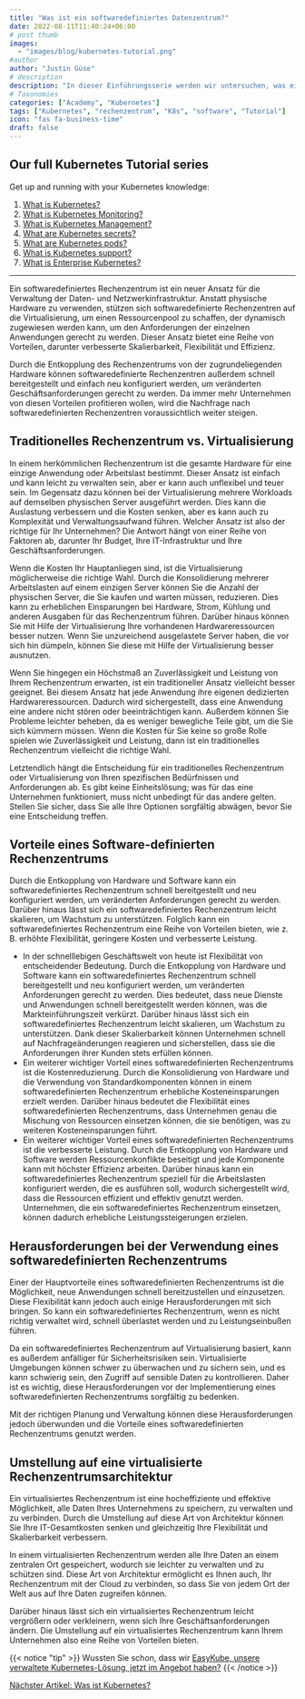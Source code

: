 ```yaml
---
title: "Was ist ein softwaredefiniertes Datenzentrum?"
date: 2022-08-11T11:40:24+06:00
# post thumb
images:
  - "images/blog/kubernetes-tutorial.png"
#author
author: "Justin Güse"
# description
description: "In dieser Einführungsserie werden wir untersuchen, was ein softwaredefiniertes Rechenzentrum ist und wie es Ihnen helfen wird, stabile und zuverlässige Produkte zu entwickeln."
# Taxonomies
categories: ["Academy", "Kubernetes"]
tags: ["Kubernetes", "rechenzentrum", "K8s", "software", "Tutorial"]
icon: "fas fa-business-time"
draft: false
---
```


## Our full Kubernetes Tutorial series

Get up and running with your Kubernetes knowledge:

1. [What is Kubernetes?](/blog/what-is-kubernetes/)
2. [What is Kubernetes Monitoring?](/blog/what-is-kubernetes-monitoring/)
3. [What is Kubernetes Management?](/blog/what-is-kubernetes-management/)
4. [What are Kubernetes secrets?](/blog/what-are-kubernetes-secrets/)
5. [What are Kubernetes pods?](/blog/what-are-kubernetes-pods/)
6. [What is Kubernetes support?](/blog/what-is-kubernetes-support/)
7. [What is Enterprise Kubernetes?](/blog/what-is-enterprise-kubernetes/)

---

Ein softwaredefiniertes Rechenzentrum ist ein neuer Ansatz für die Verwaltung der Daten- und Netzwerkinfrastruktur. Anstatt physische Hardware zu verwenden, stützen sich softwaredefinierte Rechenzentren auf die Virtualisierung, um einen Ressourcenpool zu schaffen, der dynamisch zugewiesen werden kann, um den Anforderungen der einzelnen Anwendungen gerecht zu werden. Dieser Ansatz bietet eine Reihe von Vorteilen, darunter verbesserte Skalierbarkeit, Flexibilität und Effizienz.

Durch die Entkopplung des Rechenzentrums von der zugrundeliegenden Hardware können softwaredefinierte Rechenzentren außerdem schnell bereitgestellt und einfach neu konfiguriert werden, um veränderten Geschäftsanforderungen gerecht zu werden. Da immer mehr Unternehmen von diesen Vorteilen profitieren wollen, wird die Nachfrage nach softwaredefinierten Rechenzentren voraussichtlich weiter steigen.

## Traditionelles Rechenzentrum vs. Virtualisierung

In einem herkömmlichen Rechenzentrum ist die gesamte Hardware für eine einzige Anwendung oder Arbeitslast bestimmt. Dieser Ansatz ist einfach und kann leicht zu verwalten sein, aber er kann auch unflexibel und teuer sein. Im Gegensatz dazu können bei der Virtualisierung mehrere Workloads auf demselben physischen Server ausgeführt werden. Dies kann die Auslastung verbessern und die Kosten senken, aber es kann auch zu Komplexität und Verwaltungsaufwand führen. Welcher Ansatz ist also der richtige für Ihr Unternehmen? Die Antwort hängt von einer Reihe von Faktoren ab, darunter Ihr Budget, Ihre IT-Infrastruktur und Ihre Geschäftsanforderungen.

Wenn die Kosten Ihr Hauptanliegen sind, ist die Virtualisierung möglicherweise die richtige Wahl. Durch die Konsolidierung mehrerer Arbeitslasten auf einem einzigen Server können Sie die Anzahl der physischen Server, die Sie kaufen und warten müssen, reduzieren. Dies kann zu erheblichen Einsparungen bei Hardware, Strom, Kühlung und anderen Ausgaben für das Rechenzentrum führen. Darüber hinaus können Sie mit Hilfe der Virtualisierung Ihre vorhandenen Hardwareressourcen besser nutzen. Wenn Sie unzureichend ausgelastete Server haben, die vor sich hin dümpeln, können Sie diese mit Hilfe der Virtualisierung besser ausnutzen.

Wenn Sie hingegen ein Höchstmaß an Zuverlässigkeit und Leistung von Ihrem Rechenzentrum erwarten, ist ein traditioneller Ansatz vielleicht besser geeignet. Bei diesem Ansatz hat jede Anwendung ihre eigenen dedizierten Hardwareressourcen. Dadurch wird sichergestellt, dass eine Anwendung eine andere nicht stören oder beeinträchtigen kann. Außerdem können Sie Probleme leichter beheben, da es weniger bewegliche Teile gibt, um die Sie sich kümmern müssen. Wenn die Kosten für Sie keine so große Rolle spielen wie Zuverlässigkeit und Leistung, dann ist ein traditionelles Rechenzentrum vielleicht die richtige Wahl.

Letztendlich hängt die Entscheidung für ein traditionelles Rechenzentrum oder Virtualisierung von Ihren spezifischen Bedürfnissen und Anforderungen ab. Es gibt keine Einheitslösung; was für das eine Unternehmen funktioniert, muss nicht unbedingt für das andere gelten. Stellen Sie sicher, dass Sie alle Ihre Optionen sorgfältig abwägen, bevor Sie eine Entscheidung treffen.

## Vorteile eines Software-definierten Rechenzentrums

Durch die Entkopplung von Hardware und Software kann ein softwaredefiniertes Rechenzentrum schnell bereitgestellt und neu konfiguriert werden, um veränderten Anforderungen gerecht zu werden. Darüber hinaus lässt sich ein softwaredefiniertes Rechenzentrum leicht skalieren, um Wachstum zu unterstützen. Folglich kann ein softwaredefiniertes Rechenzentrum eine Reihe von Vorteilen bieten, wie z. B. erhöhte Flexibilität, geringere Kosten und verbesserte Leistung.

- In der schnelllebigen Geschäftswelt von heute ist Flexibilität von entscheidender Bedeutung. Durch die Entkopplung von Hardware und Software kann ein softwaredefiniertes Rechenzentrum schnell bereitgestellt und neu konfiguriert werden, um veränderten Anforderungen gerecht zu werden. Dies bedeutet, dass neue Dienste und Anwendungen schnell bereitgestellt werden können, was die Markteinführungszeit verkürzt. Darüber hinaus lässt sich ein softwaredefiniertes Rechenzentrum leicht skalieren, um Wachstum zu unterstützen. Dank dieser Skalierbarkeit können Unternehmen schnell auf Nachfrageänderungen reagieren und sicherstellen, dass sie die Anforderungen ihrer Kunden stets erfüllen können.
- Ein weiterer wichtiger Vorteil eines softwaredefinierten Rechenzentrums ist die Kostenreduzierung. Durch die Konsolidierung von Hardware und die Verwendung von Standardkomponenten können in einem softwaredefinierten Rechenzentrum erhebliche Kosteneinsparungen erzielt werden. Darüber hinaus bedeutet die Flexibilität eines softwaredefinierten Rechenzentrums, dass Unternehmen genau die Mischung von Ressourcen einsetzen können, die sie benötigen, was zu weiteren Kosteneinsparungen führt.
- Ein weiterer wichtiger Vorteil eines softwaredefinierten Rechenzentrums ist die verbesserte Leistung. Durch die Entkopplung von Hardware und Software werden Ressourcenkonflikte beseitigt und jede Komponente kann mit höchster Effizienz arbeiten. Darüber hinaus kann ein softwaredefiniertes Rechenzentrum speziell für die Arbeitslasten konfiguriert werden, die es ausführen soll, wodurch sichergestellt wird, dass die Ressourcen effizient und effektiv genutzt werden. Unternehmen, die ein softwaredefiniertes Rechenzentrum einsetzen, können dadurch erhebliche Leistungssteigerungen erzielen.

## Herausforderungen bei der Verwendung eines softwaredefinierten Rechenzentrums

Einer der Hauptvorteile eines softwaredefinierten Rechenzentrums ist die Möglichkeit, neue Anwendungen schnell bereitzustellen und einzusetzen. Diese Flexibilität kann jedoch auch einige Herausforderungen mit sich bringen. So kann ein softwaredefiniertes Rechenzentrum, wenn es nicht richtig verwaltet wird, schnell überlastet werden und zu Leistungseinbußen führen.

Da ein softwaredefiniertes Rechenzentrum auf Virtualisierung basiert, kann es außerdem anfälliger für Sicherheitsrisiken sein. Virtualisierte Umgebungen können schwer zu überwachen und zu sichern sein, und es kann schwierig sein, den Zugriff auf sensible Daten zu kontrollieren. Daher ist es wichtig, diese Herausforderungen vor der Implementierung eines softwaredefinierten Rechenzentrums sorgfältig zu bedenken.

Mit der richtigen Planung und Verwaltung können diese Herausforderungen jedoch überwunden und die Vorteile eines softwaredefinierten Rechenzentrums genutzt werden.

## Umstellung auf eine virtualisierte Rechenzentrumsarchitektur

Ein virtualisiertes Rechenzentrum ist eine hocheffiziente und effektive Möglichkeit, alle Daten Ihres Unternehmens zu speichern, zu verwalten und zu verbinden. Durch die Umstellung auf diese Art von Architektur können Sie Ihre IT-Gesamtkosten senken und gleichzeitig Ihre Flexibilität und Skalierbarkeit verbessern.

In einem virtualisierten Rechenzentrum werden alle Ihre Daten an einem zentralen Ort gespeichert, wodurch sie leichter zu verwalten und zu schützen sind. Diese Art von Architektur ermöglicht es Ihnen auch, Ihr Rechenzentrum mit der Cloud zu verbinden, so dass Sie von jedem Ort der Welt aus auf Ihre Daten zugreifen können.

Darüber hinaus lässt sich ein virtualisiertes Rechenzentrum leicht vergrößern oder verkleinern, wenn sich Ihre Geschäftsanforderungen ändern. Die Umstellung auf ein virtualisiertes Rechenzentrum kann Ihrem Unternehmen also eine Reihe von Vorteilen bieten.

{{< notice "tip" >}}
  Wussten Sie schon, dass wir [EasyKube, unsere verwaltete Kubernetes-Lösung, jetzt im Angebot haben?](/de/services/easykube)
{{< /notice >}}

[Nächster Artikel: Was ist Kubernetes?](/de/blog/was-ist-kubernetes/)

